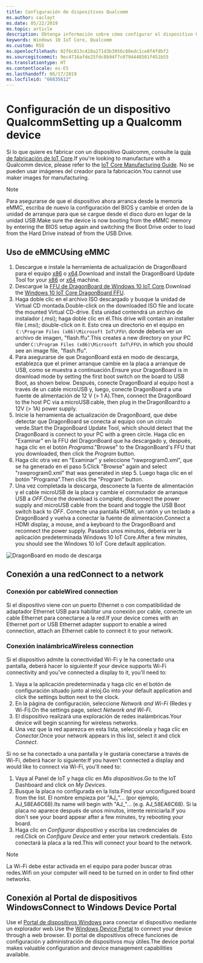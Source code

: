```yaml
---
title: Configuración de dispositivos Qualcomm
ms.author: saclayt
ms.date: 05/22/2019
ms.topic: article
description: Obtenga información sobre cómo configurar el dispositivo Qualcomm con Windows 10 IoT Core.
keywords: Windows 10 IoT Core, Qualcomm
ms.custom: RS5
ms.openlocfilehash: 02f6c013c428a271d3b3956c88edc1ce8f4fdbf2
ms.sourcegitcommit: 9ec4716afde25fdc8b94f7c0794448501f451b55
ms.translationtype: HT
ms.contentlocale: es-ES
ms.lasthandoff: 06/17/2019
ms.locfileid: "66835612"
---
```

# <a name="setting-up-a-qualcomm-device"></a><span data-ttu-id="9af0d-104">Configuración de un dispositivo Qualcomm</span><span class="sxs-lookup"><span data-stu-id="9af0d-104">Setting up a Qualcomm device</span></span>

<span data-ttu-id="9af0d-105">Si lo que quiere es fabricar con un dispositivo Qualcomm, consulte la [guía de fabricación de IoT Core](https://docs.microsoft.com/en-us/windows-hardware/manufacture/iot/iot-core-manufacturing-guide).</span><span class="sxs-lookup"><span data-stu-id="9af0d-105">If you're looking to manufacture with a Qualcomm device, please refer to the [IoT Core Manufacturing Guide](https://docs.microsoft.com/en-us/windows-hardware/manufacture/iot/iot-core-manufacturing-guide).</span></span> <span data-ttu-id="9af0d-106">No se pueden usar imágenes del creador para la fabricación.</span><span class="sxs-lookup"><span data-stu-id="9af0d-106">You cannot use maker images for manufacturing.</span></span>

> [!NOTE]
> <span data-ttu-id="9af0d-107">Para asegurarse de que el dispositivo ahora arranca desde la memoria eMMC, escriba de nuevo la configuración del BIOS y cambie el orden de la unidad de arranque para que se cargue desde el disco duro en lugar de la unidad USB.</span><span class="sxs-lookup"><span data-stu-id="9af0d-107">Make sure the device is now booting from the eMMC memory by entering the BIOS setup again and switching the Boot Drive order to load from the Hard Drive instead of from the USB Drive.</span></span>

## <a name="using-emmc"></a><span data-ttu-id="9af0d-108">Uso de eMMC</span><span class="sxs-lookup"><span data-stu-id="9af0d-108">Using eMMC</span></span>

1. <span data-ttu-id="9af0d-109">Descargue e instale la herramienta de actualización de DragonBoard para el equipo [x86](https://developer.qualcomm.com/download/db410c/windows-10-iot-update-tool-dragonboard-410c-x86.zip) o [x64](https://developer.qualcomm.com/download/db410c/windows-10-iot-update-tool-dragonboard-410c-x64.zip).</span><span class="sxs-lookup"><span data-stu-id="9af0d-109">Download and install the DragonBoard Update Tool for your [x86](https://developer.qualcomm.com/download/db410c/windows-10-iot-update-tool-dragonboard-410c-x86.zip) or [x64](https://developer.qualcomm.com/download/db410c/windows-10-iot-update-tool-dragonboard-410c-x64.zip) machine.</span></span>
2. <span data-ttu-id="9af0d-110">Descargue la [FFU de DragonBoard de Windows 10 IoT Core](https://docs.microsoft.com/en-us/windows/iot-core/downloads).</span><span class="sxs-lookup"><span data-stu-id="9af0d-110">Download the [Windows 10 IoT Core DragonBoard FFU](https://docs.microsoft.com/en-us/windows/iot-core/downloads).</span></span>
3. <span data-ttu-id="9af0d-111">Haga doble clic en el archivo ISO descargado y busque la unidad de Virtual CD montada.</span><span class="sxs-lookup"><span data-stu-id="9af0d-111">Double-click on the downloaded ISO file and locate the mounted Virtual CD-drive.</span></span> <span data-ttu-id="9af0d-112">Esta unidad contendrá un archivo de instalador (.msi); haga doble clic en él.</span><span class="sxs-lookup"><span data-stu-id="9af0d-112">This drive will contain an installer file (.msi); double-click on it.</span></span> <span data-ttu-id="9af0d-113">Esto crea un directorio en el equipo en  `C:\Program Files (x86)\Microsoft IoT\FFU\` donde debería ver un archivo de imagen, "flash.ffu".</span><span class="sxs-lookup"><span data-stu-id="9af0d-113">This creates a new directory on your PC under `C:\Program Files (x86)\Microsoft IoT\FFU\` in which you should see an image file, "flash.ffu".</span></span>
4. <span data-ttu-id="9af0d-114">Para asegurarse de que DragonBoard está en modo de descarga, establezca que el primer arranque cambie en la placa a arranque de USB, como se muestra a continuación.</span><span class="sxs-lookup"><span data-stu-id="9af0d-114">Ensure your DragonBoard is in download mode by setting the first boot switch on the board to USB Boot, as shown below.</span></span> <span data-ttu-id="9af0d-115">Después, conecte DragonBoard al equipo host a través de un cable microUSB y, luego, conecte DragonBoard a una fuente de alimentación de 12 V (> 1 A).</span><span class="sxs-lookup"><span data-stu-id="9af0d-115">Then, connect the DragonBoard to the host PC via a microUSB cable, then plug in the DragonBoard to a 12V (> 1A) power supply.</span></span>
5. <span data-ttu-id="9af0d-116">Inicie la herramienta de actualización de DragonBoard, que debe detectar que DragonBoard se conecta al equipo con un círculo verde.</span><span class="sxs-lookup"><span data-stu-id="9af0d-116">Start the DragonBoard Update Tool, which should detect that the DragonBoard is connect to your PC with a green circle.</span></span> <span data-ttu-id="9af0d-117">Haga clic en "Examinar" en la FFU del DragonBoard que ha descargado y, después, haga clic en el botón _Programa_.</span><span class="sxs-lookup"><span data-stu-id="9af0d-117">"Browse" to the DragonBoard's FFU that you downloaded, then click the _Program_ button.</span></span>
6. <span data-ttu-id="9af0d-118">Haga clic otra vez en "Examinar" y seleccione "rawprogram0.xml", que se ha generado en el paso 5.</span><span class="sxs-lookup"><span data-stu-id="9af0d-118">Click "Browse" again and select "rawprogram0.xml" that was generated in step 5.</span></span> <span data-ttu-id="9af0d-119">Luego haga clic en el botón "Programa".</span><span class="sxs-lookup"><span data-stu-id="9af0d-119">Then click the "Program" button.</span></span>
7. <span data-ttu-id="9af0d-120">Una vez completada la descarga, desconecte la fuente de alimentación y el cable microUSB de la placa y cambie el conmutador de arranque USB a _OFF_.</span><span class="sxs-lookup"><span data-stu-id="9af0d-120">Once the download is complete, disconnect the power supply and microUSB cable from the board and toggle the USB Boot switch back to _OFF_.</span></span> <span data-ttu-id="9af0d-121">Conecte una pantalla HDMI, un ratón y un teclado a DragonBoard y vuelva a conectar la fuente de alimentación.</span><span class="sxs-lookup"><span data-stu-id="9af0d-121">Connect a HDMI display, a mouse, and a keyboard to the DragonBoard and reconnect the power supply.</span></span> <span data-ttu-id="9af0d-122">Pasados unos minutos, debería ver la aplicación predeterminada Windows 10 IoT Core.</span><span class="sxs-lookup"><span data-stu-id="9af0d-122">After a few minutes, you should see the Windows 10 IoT Core default application.</span></span> 

![DragonBoard en modo de descarga](../media/DeviceSetup/db1.png)

## <a name="connect-to-a-network"></a><span data-ttu-id="9af0d-124">Conexión a una red</span><span class="sxs-lookup"><span data-stu-id="9af0d-124">Connect to a network</span></span>

### <a name="wired-connection"></a><span data-ttu-id="9af0d-125">Conexión por cable</span><span class="sxs-lookup"><span data-stu-id="9af0d-125">Wired connection</span></span>
<span data-ttu-id="9af0d-126">Si el dispositivo viene con un puerto Ethernet o con compatibilidad de adaptador Ethernet USB para habilitar una conexión por cable, conecte un cable Ethernet para conectarse a la red.</span><span class="sxs-lookup"><span data-stu-id="9af0d-126">If your device comes with an Ethernet port or USB Ethernet adapter support to enable a wired connection, attach an Ethernet cable to connect it to your network.</span></span>

### <a name="wireless-connection"></a><span data-ttu-id="9af0d-127">Conexión inalámbrica</span><span class="sxs-lookup"><span data-stu-id="9af0d-127">Wireless connection</span></span>
<span data-ttu-id="9af0d-128">Si el dispositivo admite la conectividad Wi-Fi y le ha conectado una pantalla, deberá hacer lo siguiente:</span><span class="sxs-lookup"><span data-stu-id="9af0d-128">If your device supports Wi-Fi connectivity and you've connected a display to it, you'll need to:</span></span>

1. <span data-ttu-id="9af0d-129">Vaya a la aplicación predeterminada y haga clic en el botón de configuración situado junto al reloj.</span><span class="sxs-lookup"><span data-stu-id="9af0d-129">Go into your default application and click the settings button next to the clock.</span></span>
2. <span data-ttu-id="9af0d-130">En la página de configuración, seleccione _Network and Wi-Fi_ (Redes y Wi-Fi).</span><span class="sxs-lookup"><span data-stu-id="9af0d-130">On the settings page, select _Network and Wi-Fi_.</span></span>
3. <span data-ttu-id="9af0d-131">El dispositivo realizará una exploración de redes inalámbricas.</span><span class="sxs-lookup"><span data-stu-id="9af0d-131">Your device will begin scanning for wireless networks.</span></span>
4. <span data-ttu-id="9af0d-132">Una vez que la red aparezca en esta lista, selecciónela y haga clic en _Conectar_.</span><span class="sxs-lookup"><span data-stu-id="9af0d-132">Once your network appears in this list, select it and click _Connect_.</span></span>

<span data-ttu-id="9af0d-133">Si no se ha conectado a una pantalla y le gustaría conectarse a través de Wi-Fi, deberá hacer lo siguiente:</span><span class="sxs-lookup"><span data-stu-id="9af0d-133">If you haven't connected a display and would like to connect via Wi-Fi, you'll need to:</span></span>

1. <span data-ttu-id="9af0d-134">Vaya al Panel de IoT y haga clic en _Mis dispositivos_.</span><span class="sxs-lookup"><span data-stu-id="9af0d-134">Go to the IoT Dashboard and click on _My Devices_.</span></span>
2. <span data-ttu-id="9af0d-135">Busque la placa no configurada en la lista.</span><span class="sxs-lookup"><span data-stu-id="9af0d-135">Find your unconfigured board from the list.</span></span> <span data-ttu-id="9af0d-136">El nombre empieza por "AJ_"… (por ejemplo, AJ_58EA6C68).</span><span class="sxs-lookup"><span data-stu-id="9af0d-136">Its name will begin with "AJ_"... (e.g. AJ_58EA6C68).</span></span> <span data-ttu-id="9af0d-137">Si la placa no aparece después de unos minutos, intente reiniciarla.</span><span class="sxs-lookup"><span data-stu-id="9af0d-137">If you don't see your board appear after a few minutes, try rebooting your board.</span></span>
3. <span data-ttu-id="9af0d-138">Haga clic en _Configurar dispositivo_ y escriba las credenciales de red.</span><span class="sxs-lookup"><span data-stu-id="9af0d-138">Click on _Configure Device_ and enter your network credentials.</span></span> <span data-ttu-id="9af0d-139">Esto conectará la placa a la red.</span><span class="sxs-lookup"><span data-stu-id="9af0d-139">This will connect your board to the network.</span></span>

> [!NOTE]
> <span data-ttu-id="9af0d-140">La Wi-Fi debe estar activada en el equipo para poder buscar otras redes.</span><span class="sxs-lookup"><span data-stu-id="9af0d-140">Wifi on your computer will need to be turned on in order to find other networks.</span></span>

## <a name="connect-to-windows-device-portal"></a><span data-ttu-id="9af0d-141">Conexión al Portal de dispositivos Windows</span><span class="sxs-lookup"><span data-stu-id="9af0d-141">Connect to Windows Device Portal</span></span>

<span data-ttu-id="9af0d-142">Use el [Portal de dispositivos Windows](../manage-your-device/DevicePortal.md) para conectar el dispositivo mediante un explorador web.</span><span class="sxs-lookup"><span data-stu-id="9af0d-142">Use the [Windows Device Portal](../manage-your-device/DevicePortal.md) to connect your device through a web browser.</span></span> <span data-ttu-id="9af0d-143">El portal de dispositivos ofrece funciones de configuración y administración de dispositivos muy útiles.</span><span class="sxs-lookup"><span data-stu-id="9af0d-143">The device portal makes valuable configuration and device management capabilities available.</span></span> 




